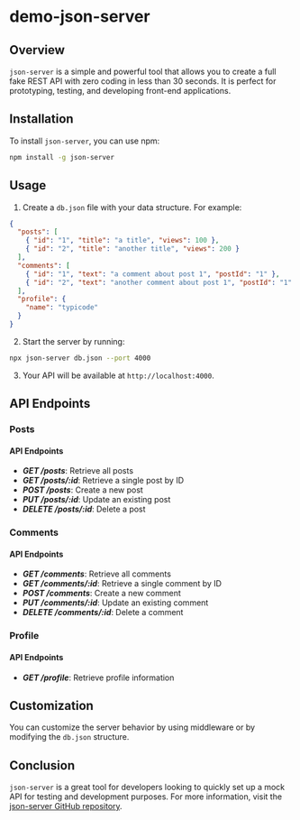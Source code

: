 # demo-json-server

## Overview

`json-server` is a simple and powerful tool that allows you to create a full fake REST API with zero coding in less than 30 seconds. It is perfect for prototyping, testing, and developing front-end applications.

## Installation

To install `json-server`, you can use npm:

```bash
npm install -g json-server
```

## Usage

1. Create a `db.json` file with your data structure. For example:

```json
{
  "posts": [
    { "id": "1", "title": "a title", "views": 100 },
    { "id": "2", "title": "another title", "views": 200 }
  ],
  "comments": [
    { "id": "1", "text": "a comment about post 1", "postId": "1" },
    { "id": "2", "text": "another comment about post 1", "postId": "1" }
  ],
  "profile": {
    "name": "typicode"
  }
}
```

2. Start the server by running:

```bash
npx json-server db.json --port 4000
```

3. Your API will be available at `http://localhost:4000`.

## API Endpoints

### Posts

#### API Endpoints

- **_GET /posts_**: Retrieve all posts
- **_GET /posts/:id_**: Retrieve a single post by ID
- **_POST /posts_**: Create a new post
- **_PUT /posts/:id_**: Update an existing post
- **_DELETE /posts/:id_**: Delete a post

### Comments

#### API Endpoints

- **_GET /comments_**: Retrieve all comments
- **_GET /comments/:id_**: Retrieve a single comment by ID
- **_POST /comments_**: Create a new comment
- **_PUT /comments/:id_**: Update an existing comment
- **_DELETE /comments/:id_**: Delete a comment

### Profile

#### API Endpoints

- **_GET /profile_**: Retrieve profile information

## Customization

You can customize the server behavior by using middleware or by modifying the `db.json` structure.

## Conclusion

`json-server` is a great tool for developers looking to quickly set up a mock API for testing and development purposes. For more information, visit the [json-server GitHub repository](https://github.com/typicode/json-server).
